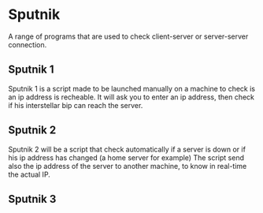 # Sputnik
A range of programs that are used to check client-server or server-server connection.

## Sputnik 1
Sputnik 1 is a script made to be launched manually on a machine to check is an ip address is recheable.
It will ask you to enter an ip address, then check if his interstellar bip can reach the server.

## Sputnik 2
Sputnik 2 will be a script that check automatically if a server is down or if his ip address has changed (a home server for example)
The script send also the ip address of the server to another machine, to know in real-time the actual IP.

## Sputnik 3
